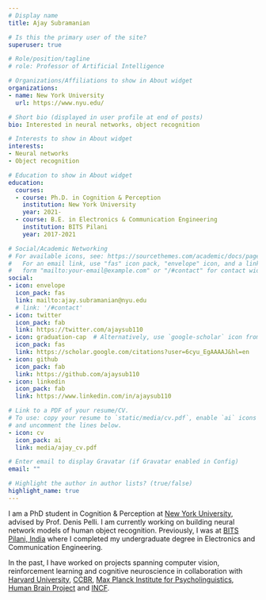 ```yaml
---
# Display name
title: Ajay Subramanian

# Is this the primary user of the site?
superuser: true

# Role/position/tagline
# role: Professor of Artificial Intelligence

# Organizations/Affiliations to show in About widget
organizations:
- name: New York University
  url: https://www.nyu.edu/

# Short bio (displayed in user profile at end of posts)
bio: Interested in neural networks, object recognition

# Interests to show in About widget
interests:
- Neural networks
- Object recognition

# Education to show in About widget
education:
  courses:
  - course: Ph.D. in Cognition & Perception
    institution: New York University
    year: 2021-
  - course: B.E. in Electronics & Communication Engineering
    institution: BITS Pilani
    year: 2017-2021

# Social/Academic Networking
# For available icons, see: https://sourcethemes.com/academic/docs/page-builder/#icons
#   For an email link, use "fas" icon pack, "envelope" icon, and a link in the
#   form "mailto:your-email@example.com" or "/#contact" for contact widget.
social:
- icon: envelope
  icon_pack: fas
  link: mailto:ajay.subramanian@nyu.edu
  # link: '/#contact'
- icon: twitter
  icon_pack: fab
  link: https://twitter.com/ajaysub110
- icon: graduation-cap  # Alternatively, use `google-scholar` icon from `ai` icon pack
  icon_pack: fas
  link: https://scholar.google.com/citations?user=6cyu_EgAAAAJ&hl=en
- icon: github
  icon_pack: fab
  link: https://github.com/ajaysub110
- icon: linkedin
  icon_pack: fab
  link: https://www.linkedin.com/in/ajaysub110

# Link to a PDF of your resume/CV.
# To use: copy your resume to `static/media/cv.pdf`, enable `ai` icons in `params.toml`, 
# and uncomment the lines below.
- icon: cv
  icon_pack: ai
  link: media/ajay_cv.pdf

# Enter email to display Gravatar (if Gravatar enabled in Config)
email: ""

# Highlight the author in author lists? (true/false)
highlight_name: true
---
```

<!-- SHORT VERSION -->
I am a PhD student in Cognition & Perception at [New York University](https://www.nyu.edu/), advised by Prof. Denis Pelli. I am currently working on building neural network models of human object recognition. Previously, I was at [BITS Pilani, India](https://www.bits-pilani.ac.in/) where I completed my undergraduate degree in Electronics and Communication Engineering.

In the past, I have worked on projects spanning computer vision, reinforcement learning and cognitive neuroscience in collaboration with [Harvard University](https://www.harvard.edu/), [CCBR](https://ccbr.iitmadras.in/), [Max Planck Institute for Psycholinguistics](https://www.mpi.nl/), [Human Brain Project](https://www.humanbrainproject.eu/en/) and [INCF](https://www.incf.org/).

<!-- LONG VERSION -->
<!-- I am an incoming PhD student in Cognition & Perception at [New York University](https://www.nyu.edu/). I recently completed my undergraduate degree in Electronics and Communication Engineering from [BITS Pilani, India](https://www.bits-pilani.ac.in/).

I am currently a research intern at [Harvard University](https://www.harvard.edu/) and [Massachusetts Institute of Technology](https://www.mit.edu/), working with [Prof. Sam Gershman](https://gershmanlab.com/). Previously, I did my undergraduate thesis at [CCBR, IIT Madras](https://ccbr.iitmadras.in/) advised by [Prof. Partha Mitra](https://www.cshl.edu/research/faculty-staff/partha-mitra/). During my undergrad, I was advised by [Prof. Veeky Baths](https://universe.bits-pilani.ac.in/goa/veeky/profile) and [Prof. Basabdatta Sen Bhattacharya](https://www.bits-pilani.ac.in/goa/basabdattab/profile) under whom I was fortunate to work in collaboration with [Max Planck Institute for Psycholinguistics](https://www.mpi.nl/), [University of Manchester](https://www.manchester.ac.uk/), and the [Human Brain Project](https://www.humanbrainproject.eu/en/). In 2019, I was selected for [Google Summer of Code](https://summerofcode.withgoogle.com/) program working for [INCF](https://www.incf.org/) and [GeNN Team, University of Sussex](https://github.com/genn-team).

I am also a core member of the [Society for Artificial Intelligence and Deep Learning (SAiDL)](https://www.saidl.in/) as part of which I have been involved in [teaching](https://github.com/SforAiDl/Deep-Learning-TIP), [open-source](https://github.com/SforAiDl/genrl) and [organizing community events](https://sites.google.com/view/aisymposium2020/home).

Outside of research, I am a tennis player and have represented my high school and college at various tournaments. I also enjoy watching basketball, hiking and reading about history & philosophy. -->
